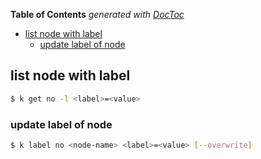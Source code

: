 <!-- START doctoc generated TOC please keep comment here to allow auto update -->
<!-- DON'T EDIT THIS SECTION, INSTEAD RE-RUN doctoc TO UPDATE -->
**Table of Contents**  *generated with [DocToc](https://github.com/thlorenz/doctoc)*

- [list node with label](#list-node-with-label)
  - [update label of node](#update-label-of-node)

<!-- END doctoc generated TOC please keep comment here to allow auto update -->

## list node with label
```bash
$ k get no -l <label>=<value>
```

### update label of node
```bash
$ k label no <node-name> <label>=<value> [--overwrite]
```
